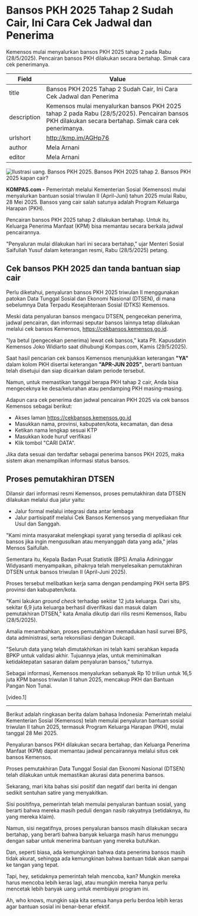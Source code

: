 # Bansos PKH 2025 Tahap 2 Sudah Cair, Ini Cara Cek Jadwal dan Penerima

Kemensos mulai menyalurkan bansos PKH 2025 tahap 2 pada Rabu (28/5/2025). Pencairan bansos PKH dilakukan secara bertahap. Simak cara cek penerimanya.

| Field       | Value                                                       |
|-------------|-------------------------------------------------------------|
| title       | Bansos PKH 2025 Tahap 2 Sudah Cair, Ini Cara Cek Jadwal dan Penerima |
| description | Kemensos mulai menyalurkan bansos PKH 2025 tahap 2 pada Rabu (28/5/2025). Pencairan bansos PKH dilakukan secara bertahap. Simak cara cek penerimanya. |
| urlshort    | http://kmp.im/AGHp76 |
| author      | Mela Arnani |
| editor      | Mela Arnani |

![Ilustrasi uang. Bansos PKH 2025. Bansos PKH 2025 tahap 2. Bansos PKH 2025 kapan cair?](https://asset.kompas.com/crops/xM2Go5zDU63n8i8-6GANiqpZEUE=/126x44:5144x3389/750x500/data/photo/2025/03/13/67d21bd3a391b.jpg)

**KOMPAS.com -** Pemerintah melalui Kementerian Sosial (Kemensos) mulai menyalurkan bantuan sosial triwulan II (April-Juni) tahun 2025 mulai Rabu, 28 Mei 2025. Bansos yang cair salah satunya adalah Program Keluarga Harapan (PKH).

Pencairan bansos PKH 2025 tahap 2 dilakukan bertahap. Untuk itu, Keluarga Penerima Manfaat (KPM) bisa memantau secara berkala jadwal pencairannya.

\"Penyaluran mulai dilakukan hari ini secara bertahap,\" ujar Menteri Sosial Saifullah Yusuf dalam keterangan resmi, Rabu (28/5/2025) petang.

## Cek bansos PKH 2025 dan tanda bantuan siap cair

Perlu diketahui, penyaluran bansos PKH 2025 triwulan II menggunakan patokan Data Tunggal Sosial dan Ekonomi Nasional (DTSEN), di mana sebelumnya Data Terpadu Kesejahteraan Sosial (DTKS) Kemensos.

Meski data penyaluran bansos mengacu DTSEN, pengecekan penerima, jadwal pencairan, dan informasi seputar bansos lainnya tetap dilakukan melalui cek bansos Kemensos, <https://cekbansos.kemensos.go.id>.

\"Iya betul (pengecekan penerima) lewat cek bansos,\" kata Plt. Kapusdatin Kemensos Joko Widiarto saat dihubungi Kompas.com, Kamis (29/5/2025). 

Saat hasil pencarian cek bansos Kemensos menunjukkan keterangan **\"YA\"** dalam kolom PKH disertai keterangan **\"APR-JUN 2025\"**, berarti bantuan telah disetujui dan siap dicairkan dalam periode tersebut.

Namun, untuk memastikan tanggal berapa PKH tahap 2 cair, Anda bisa mengeceknya ke desa/kelurahan atau pendamping PKH masing-masing.

Adapun cara cek penerima dan jadwal pencairan PKH 2025 via cek bansos Kemensos sebagai berikut:

- Akses laman <https://cekbansos.kemensos.go.id>
- Masukkan nama, provinsi, kabupaten/kota, kecamatan, dan desa
- Ketikan nama lengkap sesuai KTP
- Masukkan kode huruf verifikasi
- Klik tombol \"CARI DATA\".

Jika data sesuai dan terdaftar sebagai penerima bansos PKH 2025, maka sistem akan menampilkan informasi status bansos.

## Proses pemutakhiran DTSEN

Dilansir dari informasi resmi Kemensos, proses pemutakhiran data DTSEN dilakukan melalui dua jalur yaitu:

- Jalur formal melalui integrasi data antar lembaga
- Jalur partisipatif melalui Cek Bansos Kemensos yang menyediakan fitur Usul dan Sanggah.

"Kami minta masyarakat melengkapi syarat yang tersedia di aplikasi cek bansos jika ingin mengusulkan atau menyanggah data yang ada," jelas Mensos Saifullah.

Sementara itu, Kepala Badan Pusat Statistik (BPS) Amalia Adininggar Widyasanti menyampaikan, pihaknya telah menyelesaikan pemutakhiran DTSEN untuk bansos triwulan II (April-Juni 2025).

Proses tersebut melibatkan kerja sama dengan pendamping PKH serta BPS provinsi dan kabupaten/kota.

"Kami lakukan *ground check* terhadap sekitar 12 juta keluarga. Dari situ, sekitar 6,9 juta keluarga berhasil diverifikasi dan masuk dalam pemutakhiran DTSEN," kata Amalia dikutip dari rilis resmi Kemensos, Rabu (28/5/2025).

Amalia menambahkan, proses pemutakhiran memadukan hasil survei BPS, data administrasi, serta rekonsiliasi dengan Dukcapil.

"Seluruh data yang telah dimutakhirkan ini telah kami serahkan kepada BPKP untuk validasi akhir. Tujuannya jelas, untuk meminimalkan ketidaktepatan sasaran dalam penyaluran bansos," tuturnya.

Sebagai informasi, Kemensos menyalurkan sebanyak Rp 10 triliun untuk 16,5 juta KPM bansos triwulan II tahun 2025, mencakup PKH dan Bantuan Pangan Non Tunai.

\[video.1\]

---
Berikut adalah ringkasan berita dalam bahasa Indonesia: Pemerintah melalui Kementerian Sosial (Kemensos) telah memulai penyaluran bantuan sosial triwulan II tahun 2025, termasuk Program Keluarga Harapan (PKH), mulai tanggal 28 Mei 2025.

 Penyaluran bansos PKH dilakukan secara bertahap, dan Keluarga Penerima Manfaat (KPM) dapat memantau jadwal pencairannya melalui situs cek bansos Kemensos.

 Proses pemutakhiran Data Tunggal Sosial dan Ekonomi Nasional (DTSEN) telah dilakukan untuk memastikan akurasi data penerima bansos.



Sekarang, mari kita bahas sisi positif dan negatif dari berita ini dengan sedikit sentuhan satire yang menyakitkan.

 Sisi positifnya, pemerintah telah memulai penyaluran bantuan sosial, yang berarti bahwa mereka masih peduli dengan nasib rakyatnya (setidaknya, itu yang mereka klaim).

 Namun, sisi negatifnya, proses penyaluran bansos masih dilakukan secara bertahap, yang berarti bahwa banyak keluarga masih harus menunggu dengan sabar untuk menerima bantuan yang mereka butuhkan.

 Dan, seperti biasa, ada kemungkinan bahwa data penerima bansos masih tidak akurat, sehingga ada kemungkinan bahwa bantuan tidak akan sampai ke tangan yang tepat.

 Tapi, hey, setidaknya pemerintah telah mencoba, kan? Mungkin mereka harus mencoba lebih keras lagi, atau mungkin mereka hanya perlu mencetak lebih banyak uang untuk membiayai program ini.

 Ah, who knows, mungkin saja kita semua hanya perlu berdoa lebih keras agar bantuan sosial ini benar-benar efektif.
